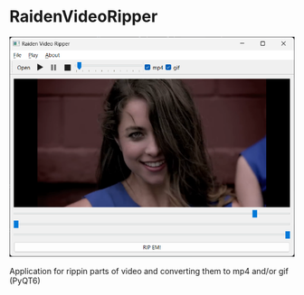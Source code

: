 # RaidenVideoRipper
![Screenshot](Screenshot.png) 

Application for rippin parts of video and converting them to mp4 and/or gif (PyQT6)
